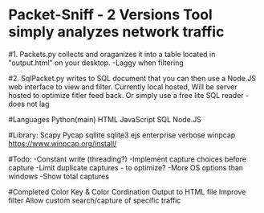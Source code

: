 # Packet-Sniff - 2 Versions Tool simply analyzes network traffic 

#1. Packets.py collects and oraganizes it into a table located in "output.html" on your desktop. -Laggy when filtering

#2. SqlPacket.py writes to SQL document that you can then use a Node.JS web interface to view and filter. Currently local hosted, Will be server hosted to optimize fitler feed back. Or simply use a free lite SQL reader - does not lag

#Languages
Python(main)
HTML
JavaScript
SQL
Node.JS


#Library:
Scapy
Pycap
sqllite
sqlite3
ejs
enterprise
verbose
winpcap https://www.winpcap.org/install/


#Todo:
-Constant write (threading?)
-Implement capture choices before capture
-Limit duplicate captures - to optimize?
-More OS options than windows
-Show total captures

#Completed
Color Key & Color Cordination
Output to HTML file
Improve filter
Allow custom search/capture of specific traffic
